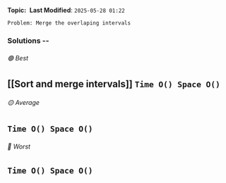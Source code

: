 **Topic:**  
**Last Modified**:  `2025-05-28 01:22`

`Problem: Merge the overlaping intervals`

### Solutions -- 

###### 🟢 Best
 [[Sort and merge intervals]] `Time O() Space O()` 
----------------------------------------------------------------------------------------------
###### 🟡 Average
 `Time O() Space O()` 
----------------------------------------------------------------------------------------------
###### 🔴 Worst
 `Time O() Space O()` 
----------------------------------------------------------------------------------------------

